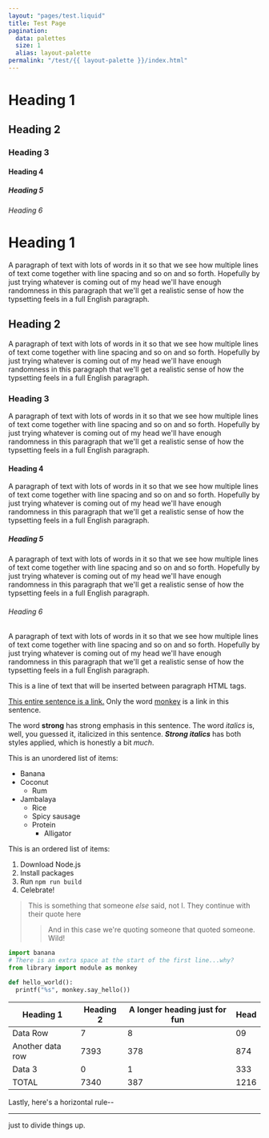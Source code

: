 ```yaml
---
layout: "pages/test.liquid"
title: Test Page
pagination:
  data: palettes
  size: 1
  alias: layout-palette
permalink: "/test/{{ layout-palette }}/index.html"
---
```

# Heading 1
## Heading 2
### Heading 3
#### Heading 4
##### Heading 5
###### Heading 6

# Heading 1
A paragraph of text with lots of words in it so that we see how multiple lines of text come together with line spacing and so on and so forth. Hopefully by just trying whatever is coming out of my head we'll have enough randomness in this paragraph that we'll get a realistic sense of how the typsetting feels in a full English paragraph.
## Heading 2
A paragraph of text with lots of words in it so that we see how multiple lines of text come together with line spacing and so on and so forth. Hopefully by just trying whatever is coming out of my head we'll have enough randomness in this paragraph that we'll get a realistic sense of how the typsetting feels in a full English paragraph.
### Heading 3
A paragraph of text with lots of words in it so that we see how multiple lines of text come together with line spacing and so on and so forth. Hopefully by just trying whatever is coming out of my head we'll have enough randomness in this paragraph that we'll get a realistic sense of how the typsetting feels in a full English paragraph.
#### Heading 4
A paragraph of text with lots of words in it so that we see how multiple lines of text come together with line spacing and so on and so forth. Hopefully by just trying whatever is coming out of my head we'll have enough randomness in this paragraph that we'll get a realistic sense of how the typsetting feels in a full English paragraph.
##### Heading 5
A paragraph of text with lots of words in it so that we see how multiple lines of text come together with line spacing and so on and so forth. Hopefully by just trying whatever is coming out of my head we'll have enough randomness in this paragraph that we'll get a realistic sense of how the typsetting feels in a full English paragraph.
###### Heading 6
A paragraph of text with lots of words in it so that we see how multiple lines of text come together with line spacing and so on and so forth. Hopefully by just trying whatever is coming out of my head we'll have enough randomness in this paragraph that we'll get a realistic sense of how the typsetting feels in a full English paragraph.

This is a line of text that will be inserted between paragraph HTML tags.

[This entire sentence is a link.](https://www.google.com/) Only the word [monkey](https://www.yahoo.com/) is a link in this sentence.

The word **strong** has strong emphasis in this sentence. The word _italics_ is, well, you guessed it, italicized in this sentence. ***Strong italics*** has both styles applied, which is honestly a bit _much_.

This is an unordered list of items:
- Banana
- Coconut
  - Rum
- Jambalaya
  - Rice
  - Spicy sausage
  - Protein
    - Alligator

This is an ordered list of items:
1. Download Node.js
2. Install packages
3. Run `npm run build`
4. Celebrate!

> This is something that someone _else_ said, not I. They continue with their quote here
> 
> > And in this case we're quoting someone that quoted someone. Wild!

```python
import banana
# There is an extra space at the start of the first line...why?
from library import module as monkey

def hello_world():
  printf("%s", monkey.say_hello())
```

| Heading 1 | Heading 2                     | A longer heading just for fun | Head |
| ---------------- | --------- | ----------------------------- | ---- |
| Data Row                         | 7                  | 8                                                          | 09       |
| Another data row                 | 7393               | 378                                                        | 874      |
| Data 3                           | 0                  | 1                                                          | 333      |
| TOTAL                            | 7340               | 387                                                        | 1216     |

Lastly, here's a horizontal rule--

---

just to divide things up.
